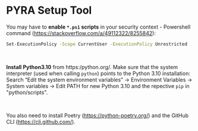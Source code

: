 # PYRA Setup Tool

You may have to **enable `*.ps1` scripts** in your security context - Powershell command (https://stackoverflow.com/a/49112322/8255842):

```bash
Set-ExecutionPolicy -Scope CurrentUser -ExecutionPolicy Unrestricted
```

<br/>

**Install Python3.10** from https:/python.org/. Make sure that the system interpreter (used when calling `python`) points to the Python 3.10 installation: Search “Edit the system environment variables” -> Environment Variables -> System variables -> Edit PATH for new Python 3.10 and the repective `pip` in "python/scripts".

<br/>

You also need to install Poetry (https://python-poetry.org/) and the GitHub CLI (https://cli.github.com/).
